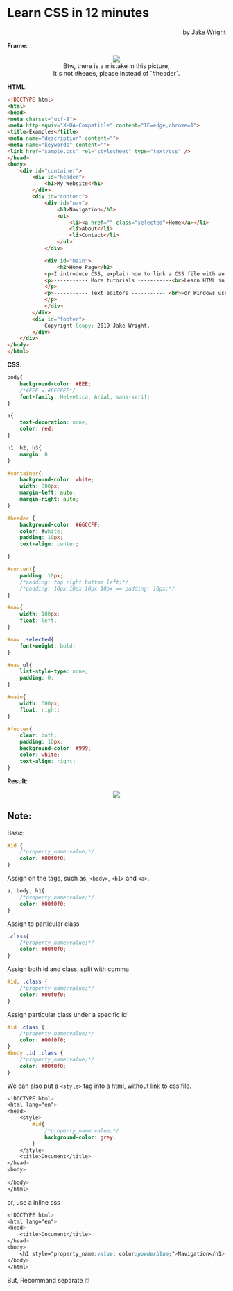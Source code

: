 # Learn CSS in 12 minutes
<p align="right""> by <a href="https://youtu.be/0afZj1G0BIE/">Jake Wright</a></p>  
  
__Frame__:  
<p align="center"><img src="https://raw.githubusercontent.com/Ron-Chang/MyNotebook/master/Coding/2_Web/html_CSS/Jake_Wright%20/CSS_in_12_Mins/img/div.png"/><br>
Btw, there is a mistake in this picture,<br> It's not <del>#heads</del>, please instead of `#header`.</p>  

__HTML__:  

```html
<!DOCTYPE html>
<html>
<head>
<meta charset="utf-8">
<meta http-equiv="X-UA-Compatible" content="IE=edge,chrome=1">
<title>Examples</title>
<meta name="description" content="">
<meta name="keywords" content="">
<link href="sample.css" rel="stylesheet" type="text/css" />
</head>
<body>
    <div id="container">
        <div id="header">
            <h1>My Website</h1>
        </div>
        <div id="content">
            <div id="nav">
                <h3>Navigation</h3>
                <ul>
                    <li><a href="" class="selected">Home</a></li>
                    <li>About</li>
                    <li>Contact</li>
                </ul>
            </div>

            <div id="main">
                <h2>Home Page</h2>
            <p>I introduce CSS, explain how to link a CSS file with an HTML document and teach the syntax of the language along with the most common properties.<br>Support this channel at <a href="https://www.patreon.com/jakewright">HERE</a></p>
            <p>----------- More tutorials -----------<br>Learn HTML in 12 Minutes: <a href="http://youtu.be/bWPMSSsVdPk">Link</a> <br>Learn More HTML in 12 Minutes: <a href="http://youtu.be/KJ13lX20FqU">Link</a> <br>Learn JavaScript in 12 Minutes: <a href="http://youtu.be/Ukg_U3CnJWI">Link</a> <br>Learn PHP in 15 Minutes: <a href="http://youtu.be/ZdP0KM49IVk">Link</a>
            </p>
            <p>----------- Text editors ----------- <br>For Windows users, I recommend using Notepad++ to edit HTML files:<a href="http://notepad-plus-plus.org">Link</a> <br>For Mac users, I recommend Sublime Text:<a href="http://www.sublimetext.com">Link</a>
            </p>
            </div>
        </div>
        <div id="footer">
            Copyright &copy; 2019 Jake Wright.
        </div>
    </div>
</body>
</html>
```  

__CSS__:  

```css
body{
    background-color: #EEE;
    /*#EEE = #EEEEEE*/
    font-family: Helvetica, Arial, sans-serif;
}

a{
    text-decoration: none;
    color: red;
}

h1, h2, h3{
    margin: 0;
}

#container{
    background-color: white;
    width: 800px;
    margin-left: auto;
    margin-right: auto;
}

#header {
    background-color: #66CCFF;
    color: #white;
    padding: 10px;
    text-align: center;

}

#content{
    padding: 10px;
    /*padding: top right bottom left;*/
    /*padding: 10px 10px 10px 10px == padding: 10px;*/
}

#nav{
    width: 180px;
    float: left;
}

#nav .selected{
    font-weight: bold;
}

#nav ul{
    list-style-type: none;
    padding: 0;
}

#main{
    width: 600px;
    float: right;
}

#footer{
    clear: both;
    padding: 10px;
    background-color: #999;
    color: white;
    text-align: right;
}

```

__Result__:  
<p align="center">
<img src="https://github.com/Ron-Chang/MyNotebook/blob/master/Coding/2_Web/html_CSS/Jake_Wright%20/CSS_in_12_Mins/img/result.png?raw=true" />
</p>  

## Note:  

Basic:  
```css
#id {
    /*property_name:value;*/
    color: #00f0f0;
}
```
Assign on the tags, such as, `<body>`, `<h1>` and `<a>`.
```css
a, body, h1{
    /*property_name:value;*/
    color: #00f0f0;
}
```
Assign to particular class
```css
.class{
    /*property_name:value;*/
    color: #00f0f0;
}
```
Assign both id and class, split with comma
```css
#id, .class {
    /*property_name:value;*/
    color: #00f0f0;
}
```
Assign particular class under a specific id
```css
#id .class {
    /*property_name:value;*/
    color: #00f0f0;
}
#body .id .class {
    /*property_name:value;*/
    color: #00f0f0;
}
```

We can also put a `<style>` tag into a html, without link to css file.
```css
<!DOCTYPE html>
<html lang="en">
<head>
    <style>
        #id{
            /*property_name:value;*/
            background-color: grey;
        }
    </style>
    <title>Document</title>
</head>
<body>
    
</body>
</html>
```
or, use a inline css
```css
<!DOCTYPE html>
<html lang="en">
<head>
    <title>Document</title>
</head>
<body>
    <h1 style="property_name:value; color:powderblue;">Navigation</h1>
</body>
</html>
```
But, Recommand separate it!  
